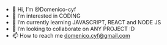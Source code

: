 - 👋 Hi, I’m @Domenico-cyf
- 👀 I’m interested in CODING
- 🌱 I’m currently learning JAVASCRIPT, REACT and NODE JS
- 💞️ I’m looking to collaborate on ANY PROJECT :D
- 📫 How to reach me domenico.cyf@gmail.com

<!---
Domenico-cyf/Domenico-cyf is a ✨ special ✨ repository because its `README.md` (this file) appears on your GitHub profile.
You can click the Preview link to take a look at your changes.
--->
